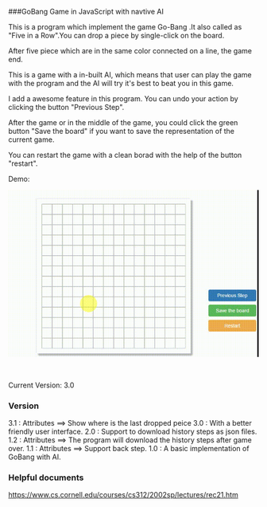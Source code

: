 ###GoBang Game in JavaScript with navtive AI

This is a program which implement the game Go-Bang .It also called as "Five in a Row".You can drop a piece by single-click on the board.

After five piece which are in the same color connected on a line, the game end.

This is a game with a in-built AI, which means that user can play the game 
with the program and the AI will try it's best to beat you in this game.

I add a awesome feature in this program. You can undo your action by clicking the button "Previous Step".

After the game or in the middle of the game, you could click the green button "Save the board" if you want to save the representation of the current game.

You can restart the game with a clean borad with the help of the button "restart".

Demo:

![images](./img/demo.gif)

<br>

Current Version: 3.0

### Version

3.1 : Attributes ==> Show where is the last dropped peice
3.0 : With a better friendly user interface.
2.0 : Support to download history steps as json files.
1.2 : Attributes ==> The program will download the history steps after game over.
1.1 : Attributes ==> Support back step.
1.0 : A basic implementation of GoBang with AI.


### Helpful documents

https://www.cs.cornell.edu/courses/cs312/2002sp/lectures/rec21.htm